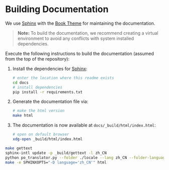 # Building Documentation

We use [Sphinx](https://www.sphinx-doc.org/en/master/) with the [Book Theme](https://sphinx-book-theme.readthedocs.io/en/stable/) for maintaining the documentation.

> **Note:** To build the documentation, we recommend creating a virtual environment to avoid any conflicts with system installed dependencies.

Execute the following instructions to build the documentation (assumed from the top of the repository):

1. Install the dependencies for [Sphinx](https://www.sphinx-doc.org/en/master/):

    ```bash
    # enter the location where this readme exists
    cd docs
    # install dependencies
    pip install -r requirements.txt
    ```

2. Generate the documentation file via:

    ```bash
    # make the html version
    make html
    ```

3. The documentation is now available at `docs/_build/html/index.html`:

    ```bash
    # open on default browser
    xdg-open _build/html/index.html
    ```

```bash
make gettext
sphinx-intl update -p _build/gettext -l zh_CN
python po_translator.py --folder ./locale --lang zh_CN --folder-language --bulk
make -e SPHINXOPTS="-D language='zh_CN'" html
```